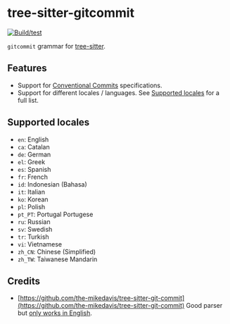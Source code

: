 # tree-sitter-gitcommit

[![Build/test](https://github.com/gbprod/tree-sitter-gitcommit/actions/workflows/ci.yml/badge.svg)](https://github.com/gbprod/tree-sitter-gitcommit/actions/workflows/ci.yml)

`gitcommit` grammar for [tree-sitter](https://github.com/tree-sitter/tree-sitter).

## Features

- Support for [Conventional Commits](https://www.conventionalcommits.org) specifications.
- Support for different locales / languages. See [Supported locales](#supported-locales) for a full list.

## Supported locales

- `en`: English
- `ca`: Catalan
- `de`: German
- `el`: Greek
- `es`: Spanish
- `fr`: French
- `id`: Indonesian (Bahasa)
- `it`: Italian
- `ko`: Korean
- `pl`: Polish
- `pt_PT`: Portugal Portugese
- `ru`: Russian
- `sv`: Swedish
- `tr`: Turkish
- `vi`: Vietnamese
- `zh_CN`: Chinese (Simplified)
- `zh_TW`: Taiwanese Mandarin

## Credits

- [https://github.com/the-mikedavis/tree-sitter-git-commit](https://github.com/the-mikedavis/tree-sitter-git-commit) Good parser but [only works in English](https://github.com/the-mikedavis/tree-sitter-git-commit/issues/4).

